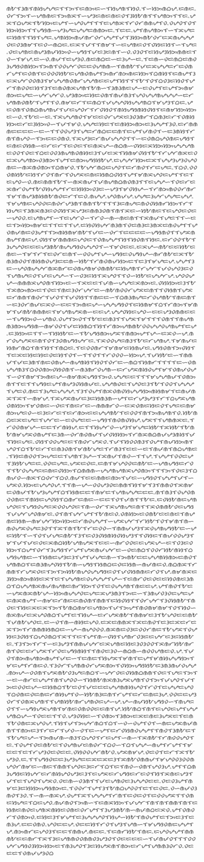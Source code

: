 ᜈᜀᜎᜂᜈᜎᜈᜐᜌᜌᜇᜎᜎᜅᜎᜇᜈᜅᜇᜑᜎᜐᜌᜈᜎᜐᜏۦᜎᜑᜐᜅᜈᜊᜌۦᜇᜈᜇۦᜏᜆᜎᜅᜎᜑᜌᜈᜈᜇᜎᜅᜈᜁᜎᜑᜌᜂᜇᜈᜇᜈᜇᜏᜎᜂᜐᜀᜈᜎᜎᜌᜈᜅᜎᜎᜇۦᜌᜁᜎᜊᜌᜁᜎᜀᜐᜅᜇᜌᜎᜑᜌᜏᜌᜎᜎᜎᜇᜌᜈᜁᜎᜆᜏᜆᜈᜈᜌᜎᜏۦᜏᜌᜏᜎᜏᜎᜐᜅᜐᜅᜎᜎᜌᜐᜈᜑᜌᜂᜌᜇᜌᜌᜇᜈᜈᜅᜇۦᜎᜇᜇۦᜌᜎᜈᜌᜈᜅᜎᜑᜎᜁᜌᜇᜇᜐᜈᜎᜎᜐᜎᜌᜇۦᜌᜈᜐᜅᜈᜉᜈᜆᜏᜆᜌᜌᜎᜉᜎᜂᜐᜅᜈᜀᜏᜆᜇᜁᜈᜌᜌᜌᜏᜇᜏᜂᜈᜋᜎᜇᜏᜑᜈᜊᜇۦᜇᜁᜎᜉᜎᜎᜈᜋᜎᜑᜇᜌᜈᜇᜏᜎᜏᜐᜇᜐᜎᜑᜎᜌᜇۦᜏᜇᜌᜈᜇᜈᜌᜂᜈᜉᜐᜅᜏᜑᜌᜐᜎᜉᜇᜂᜇᜈᜎᜑᜏۦᜏᜂᜏᜎᜇᜐᜌᜂᜐᜅᜈᜈᜇᜎᜏᜑᜎᜋᜌۦᜇᜑᜏۦᜈᜉᜎᜇᜌᜂᜏۦᜈᜇᜈᜊᜇᜑᜇᜂᜌᜑᜇۦᜎᜇᜈᜑᜏᜇᜈᜊᜇᜈᜏᜂᜌᜐᜏᜈᜐᜅᜎᜅᜈᜎᜏᜏᜌᜆᜏᜇᜇᜏᜌᜈᜈᜑᜎᜈᜈᜀᜎᜉᜇᜁᜌᜌᜇᜆᜇᜏᜈᜆᜌᜎᜇᜏᜈᜎᜇᜏᜏᜏᜐᜀᜇᜌᜈᜏᜈᜌᜎᜅᜈᜆᜈᜅᜈᜇᜐᜅᜎᜊᜈᜐᜎᜇᜈᜌᜎᜂᜇᜁᜌᜆᜏᜏᜈᜂᜎᜋᜌᜌᜈᜏᜈᜆᜌᜌᜈᜇᜇᜌᜎᜐᜎᜎᜎᜀᜎᜏᜎᜊᜏᜂᜇᜐᜏᜎᜌᜆᜎᜈᜏᜏᜇᜐᜎᜂᜎᜇᜈᜏᜈᜁᜌᜈᜎᜀᜈᜑᜎᜂᜈᜂᜈᜇᜌᜑᜇᜏᜌᜎᜇᜌᜎᜅᜈᜋᜈᜅᜇᜌᜇᜑᜌᜆᜌᜆᜏۦᜌᜂᜈᜅᜇᜐᜇᜏᜈᜎᜈᜉᜈᜂᜎᜌᜏᜌᜌᜈᜌᜌᜌᜑᜇᜆᜌᜈᜈᜏᜈᜀᜎᜌᜎᜎᜏۦᜈᜋᜇᜆᜎᜇᜈᜊᜎᜉᜌᜌᜏᜐᜌᜌᜈᜊᜎᜋᜌᜂᜎᜊᜇۦᜌᜇᜏᜈᜎᜏᜈᜊᜈᜌᜈᜉᜎᜉᜇᜌᜏᜆᜎᜆᜏᜐᜏᜎᜈᜐᜌᜐᜈᜐᜏᜐᜎᜇᜈᜋᜐᜅᜐᜅᜇᜑᜏۦᜎᜀᜇᜑᜇۦᜎᜁᜌᜌᜈᜏᜎᜋᜇᜇᜏᜆᜌᜁᜇᜂᜏᜂᜈᜆᜎᜊᜈᜂᜇᜆᜎᜏᜈᜐᜐᜅᜇᜆᜇᜂᜐᜅᜏᜑᜎᜉᜎᜋᜏۦᜌᜌᜇᜐᜇᜎᜇᜈᜐᜅᜈᜅᜇᜂᜌᜌᜎᜂᜏۦᜇᜆᜈᜈᜈᜇᜇᜇᜇᜑᜇᜑᜎᜎᜏᜏᜌᜂᜎᜌᜇᜆᜈᜊᜇᜇᜈᜎᜇᜌᜎᜉᜈᜏᜎᜑᜇᜂᜈᜐᜎᜆᜈᜎᜈᜌᜏᜑᜎᜅᜇᜇᜏᜈᜏۦᜎᜁᜌᜂᜇᜆᜈᜉᜌᜌᜏᜎᜎᜑᜇᜏᜈᜊᜌᜏᜈᜇᜌᜐᜎᜇᜈᜇᜏᜐᜈᜑᜇᜆᜇᜆᜎᜇᜏᜇᜎᜇᜈᜁᜌᜑᜈᜊᜈᜑᜏᜐᜇᜁᜐᜅᜐᜅᜌᜌᜌᜈᜇᜏᜏᜎᜏᜇᜎᜊᜇᜏᜏᜂᜈᜌᜈᜏᜈᜐᜇᜂᜎᜉᜇᜁᜎᜐᜈᜋᜏᜐᜎᜀᜎᜆᜌᜆᜈᜁᜇᜏᜇᜁᜌᜌᜈᜅᜏᜂᜈᜅᜎᜌᜎᜇᜈᜅᜌᜐᜐᜀᜌۦᜇᜌᜌᜆᜐᜅᜇᜁᜎᜌᜌᜂᜌᜂᜏᜌᜏᜈᜇᜑᜈᜁᜈᜏᜈᜅᜎᜊᜈᜋᜏۦᜎᜀᜌᜆᜈᜊᜇᜌᜏᜎᜇᜆᜈᜏᜎᜆᜇᜌᜇۦᜎᜊᜏۦᜏᜏᜏᜈᜐᜀᜇᜐᜎᜆᜏᜎᜈᜆᜎᜏᜌᜁᜇᜈᜇᜐᜈᜊᜏᜐᜎᜌᜎᜋᜈᜁᜌᜏᜇᜌᜎᜎᜇᜎᜇᜌᜏᜑᜏۦᜈᜇᜈᜈᜎᜀᜎᜑᜈᜁᜈᜉᜎᜉᜈᜌᜈᜊᜈᜏᜈᜂᜎᜎᜇᜌᜌᜑᜎᜏᜇᜆᜇᜁᜈᜆᜏᜌᜎᜀᜏᜐᜌᜌᜎᜆᜇᜐᜐᜅᜏᜂᜇᜑᜌᜂᜎᜋᜏᜐᜌᜑᜎᜆᜈᜅᜈᜏᜏᜆᜈᜆᜎᜋᜎᜈᜌᜂᜈᜐᜈᜀᜈᜏᜇᜆᜎᜇᜏۦᜈᜌᜌۦᜌᜏᜈᜉᜌۦᜌᜌᜇᜂᜌᜆᜌᜌᜇᜌᜌۦᜎᜋᜌᜈᜇᜌᜏᜏᜇᜈᜏᜆᜌᜂᜈᜎᜈᜈᜎᜀᜎᜎᜎᜂᜇᜈᜌᜇᜈᜏᜏᜐᜈᜆᜐᜅᜎᜆᜎᜐᜌᜇᜎᜂᜈᜁᜈᜂᜇᜏᜏᜐᜎᜁᜌᜂᜇᜈᜈᜂᜏᜈᜎᜈᜎᜁᜇᜑᜐᜀᜈᜇᜎᜇᜌᜏᜇᜏᜇᜑᜌᜏᜏۦᜇᜌᜈᜌᜎᜑᜎᜇᜌᜆᜏᜑᜎᜆᜏᜑᜈᜑᜈᜇᜈᜎᜎᜁᜈᜉᜎᜌᜇᜎᜎᜑᜇᜇᜎᜅᜐᜅᜈᜋᜇᜎᜎᜇᜎᜎᜌۦᜇᜐᜏᜐᜌᜆᜈᜂᜈᜎᜏᜇᜈᜂᜇᜂᜈᜁᜇᜈᜏᜌᜎᜎᜌᜏᜈᜉᜈᜇᜏᜂᜌᜎᜎᜅᜈᜐᜈᜋᜈᜀᜎᜉᜇᜑᜏᜆᜎᜇᜇᜇᜇᜑᜌᜐᜈᜏᜎᜎᜌᜁᜈᜈᜌᜎᜈᜇᜌۦᜏᜐᜎᜋᜈᜈᜈᜇᜌᜏᜇᜎᜏᜈᜌᜌᜎᜐᜎᜐᜏᜈᜎᜐᜇۦᜇᜆᜏᜏᜎᜀᜎᜂᜌᜌᜏᜇᜇᜇᜌᜂᜈᜀᜈᜌᜌᜐᜏᜌᜌᜏᜎᜑᜎᜋᜏᜇᜇۦᜇᜁᜌᜑᜈᜀᜇᜇᜐᜀᜇᜈᜇᜑᜎᜋᜎᜆᜎᜇᜏᜆᜇᜈᜎᜑᜏᜏᜌᜎᜌᜑᜌᜐᜇᜏᜌᜐᜌᜑᜈᜆᜈᜀᜇᜁᜎᜀᜈᜂᜈᜏᜏᜎᜈᜐᜈᜏᜌᜂᜇᜇᜈᜑᜐᜀᜎᜆᜈᜏᜈᜉᜐᜅᜇᜎᜇᜂᜎᜋᜌᜇᜌۦᜌᜌᜎᜂᜇᜑᜌᜏᜈᜌᜌᜆᜈᜁᜈᜆᜇᜏᜈᜌᜈᜋᜏᜈᜈᜀᜇᜐᜌᜈᜎᜆᜌᜆᜎᜉᜏᜌᜏᜂᜇᜏᜎᜌᜈᜌᜇᜏᜎᜉᜇᜌᜌᜑᜎᜑᜏᜂᜇᜐᜎᜁᜌᜏᜎᜎᜏᜑᜐᜀᜇᜌᜌᜆᜌۦᜌᜏᜏᜌᜌᜑᜈᜈᜈᜁᜌᜏᜈᜎᜐᜅᜇᜑᜎᜁᜇᜇᜎᜉᜈᜑᜌᜌᜇᜁᜈᜅᜇۦᜏᜐᜐᜅᜇᜂᜎᜀᜎᜁᜈᜅᜈᜅᜇᜎᜏᜇᜎᜈᜇᜂᜏᜆᜌᜆᜇᜑᜈᜀᜈᜏᜏᜆᜌᜁᜇᜈᜎᜎᜏᜐᜈᜎᜌᜁᜇᜆᜈᜈᜎᜈᜏᜆᜎᜉᜏᜎᜎᜉᜏᜐᜎᜎᜈᜇᜇᜑᜎᜊᜈᜂᜈᜌᜇᜆᜏᜌᜈᜀᜎᜈᜇᜈᜎᜑᜇᜂᜏᜆᜈᜉᜇᜁᜏᜑᜇᜇᜎᜅᜈᜇᜌᜑᜌᜌᜌᜐᜏᜎᜇᜐᜈᜋᜎᜊᜎᜆᜈᜅᜎᜋᜈᜋᜎᜉᜈᜀᜈᜈᜈᜇᜎᜋᜌᜈᜌᜁᜈᜑᜇᜇᜌۦᜌᜌᜏᜐᜇᜌᜏᜑᜇᜇᜌᜂᜏᜈᜈᜇᜇᜑᜎᜌᜐᜅᜏᜑᜌᜈᜏۦᜏᜌᜎᜅᜏᜎᜎᜀᜇᜇᜈᜂᜎᜎᜌᜁᜎᜋᜎᜎᜎᜏᜈᜎᜎᜈᜌᜈᜈᜂᜈᜅᜌᜐᜈᜑᜈᜋᜏᜏᜎᜉᜇᜐᜈᜊᜎᜐᜎᜆᜈᜅᜌᜈᜈᜀᜏᜏᜌᜌᜏᜌᜈᜌᜎᜇᜌۦᜇᜂᜐᜅᜇᜎᜎᜑᜎᜐᜐᜀᜇᜑᜎᜀᜌᜐᜈᜅᜌᜁᜎᜈᜈᜅᜌᜎᜌᜑᜇᜁᜏᜑᜌۦᜈᜆᜏᜌᜌᜁᜇᜈᜎᜏᜎᜂᜏᜈᜌᜐᜌᜆᜇۦᜎᜁᜏᜏᜌᜇᜈᜂᜎᜀᜇᜆᜌᜈᜌۦᜎᜋᜈᜉᜇᜐᜈᜆᜈᜊᜎᜈᜎᜐᜎᜎᜈᜊᜇۦᜎᜇᜏᜏᜈᜆᜎᜋᜈᜋᜇᜐᜈᜉᜇۦᜌᜐᜏᜈᜎᜅᜏᜐᜎᜎᜇᜁᜇᜐᜇᜐᜇᜏᜇᜐᜎᜏᜎᜑᜎᜎᜏᜎᜎᜆᜏᜏᜏᜑᜐᜅᜌۦᜎᜉᜐᜀᜇᜑᜎᜈᜈᜉᜎᜉᜇᜂᜈᜎᜈᜇᜏᜈᜌᜑᜈᜌᜈᜐᜎᜐᜏᜎᜏᜆᜇᜑᜈᜊᜎᜐᜈᜆᜎᜎᜎᜎᜇᜑᜏᜈᜌᜌᜈᜂᜎᜊᜏᜏᜈᜅᜏᜐᜏᜈᜎᜑᜈᜂᜈᜆᜏᜌᜈᜑᜇᜆᜌᜁᜈᜐᜏᜌᜎᜋᜎᜏᜈᜉᜏᜌᜎᜑᜏᜎᜈᜋᜎᜅᜈᜇᜌᜑᜈᜋᜈᜁᜌᜐᜎᜅᜏۦᜌᜌᜇᜇᜎᜎᜎᜋᜌᜌᜈᜉᜎᜏᜈᜅᜈᜎᜎᜇᜎᜎᜌᜐᜇᜌᜎᜈᜌᜂᜏᜐᜈᜉᜇۦᜌᜌᜈᜏᜇᜎᜌᜏᜇᜂᜎᜀᜎᜏᜏᜎᜌᜌᜌᜎᜌᜇᜏۦᜈᜇᜎᜂᜌᜇᜌᜌᜌۦᜎᜂᜎᜏᜌᜎᜈᜁᜏᜈᜏᜐᜌᜌᜐᜅᜈᜐᜈᜋᜎᜇᜈᜉᜈᜁᜎᜁᜎᜑᜈᜋᜌۦᜎᜁᜌᜁᜈᜉᜇᜂᜇᜐᜈᜂᜈᜑᜌᜎᜇᜆᜌᜂᜌᜂᜎᜆᜎᜊᜌᜁᜌᜈᜏᜈᜐᜅᜎᜋᜏᜈᜇᜑᜏᜇᜎᜈᜇᜆᜇᜑᜈᜈᜈᜆᜏᜑᜇᜁᜏᜈᜇᜐᜇᜏᜎᜌᜇᜇᜈᜋᜈᜅᜌᜇᜏᜑᜇᜂᜇᜆᜇᜎᜇᜆᜈᜅᜇᜇᜌᜌᜈᜀᜎᜇᜏᜏᜎᜈᜎᜅᜈᜌᜈᜎᜏۦᜐᜀᜈᜊᜇᜁᜇᜌᜇᜎᜌᜆᜇᜑᜇᜏᜌᜇᜇᜑᜌᜐᜎᜈᜏᜈᜏᜐᜌۦᜌᜁᜎᜎᜌᜈᜈᜁᜇۦᜎᜆᜏᜏᜈᜋᜌᜑᜇᜇᜎᜆᜈᜐᜌۦᜇᜎᜎᜐᜌᜆᜏᜑᜌᜂᜎᜋᜌᜇᜐᜀᜎᜁᜐᜀᜎᜀᜈᜀᜈᜋᜌᜁᜏᜈᜌᜎᜇᜂᜈᜑᜏᜆᜈᜏᜈᜉᜎᜉᜏᜐᜐᜅᜎᜆᜈᜁᜈᜊᜈᜉᜌᜂᜈᜐᜎᜉᜎᜐᜇᜌᜇۦᜏᜐᜎᜏᜏᜌᜇᜇᜎᜈᜏᜆᜌᜁᜏۦᜎᜉᜎᜐᜏᜏᜈᜂᜎᜏᜌᜎᜈᜉᜐᜅᜈᜎᜌᜏᜎᜊᜎᜀᜇᜆᜎᜇᜈᜂᜏᜈᜎᜋᜈᜀᜌᜇᜎᜆᜈᜂᜎᜇᜇᜑᜇᜎᜈᜉᜈᜎᜈᜊᜌᜈᜇۦᜎᜐᜇᜈᜏᜏᜎᜅᜌᜇᜇᜎᜌᜈᜎᜂᜌᜑᜎᜁᜈᜉᜎᜈᜏᜑᜎᜎᜌۦᜎᜌᜌᜎᜏᜏᜇᜌᜎᜂᜐᜀᜌᜇᜇۦᜏᜏᜇᜌᜇۦᜌᜁᜇᜏᜇۦᜇᜈᜎᜋᜌᜏᜏᜇᜈᜀᜇᜑᜌᜈᜌᜐᜇᜆᜏᜎᜎᜀᜏᜌᜌᜇᜇᜈᜇᜏᜐᜅᜎᜊᜈᜈᜈᜑᜌᜌᜈᜌᜈᜁᜌᜏᜈᜅᜎᜎᜎᜅᜎᜏᜇᜂᜎᜊᜈᜉᜏᜑᜈᜁᜎᜊᜏᜆᜎᜊᜏۦᜈᜉᜎᜇᜇᜈᜈᜇᜈᜅᜎᜉᜇᜑᜌᜐᜏᜎᜌᜌᜎᜉᜎᜑᜌᜁᜏۦᜐᜅᜇᜌᜌᜏᜌۦᜎᜎᜈᜑᜌᜑᜏᜏᜌᜂᜏᜇᜈᜈᜎᜐᜎᜋᜎᜂᜎᜈᜈᜏᜎᜁᜈᜋᜇᜏᜈᜉᜎᜀᜌᜂᜌᜌᜎᜊᜎᜐᜈᜇᜇᜎᜈᜋᜇᜎᜌᜈᜌᜌᜇᜇᜇۦᜈᜎᜈᜂᜎᜏᜌᜏᜈᜏᜏᜈᜇᜎᜈᜐᜇᜌᜏᜐᜎᜊᜈᜆᜇᜈᜇᜑᜇᜇᜎᜏᜎᜉᜈᜎᜎᜀᜇۦᜇᜏᜐᜀᜈᜇᜌᜈᜌᜏᜇᜎᜌᜐᜏᜌᜇᜁᜏᜏᜌᜏᜇᜎᜈᜑᜏᜆᜎᜁᜌᜈᜌᜇᜈᜎᜎᜁᜏᜈᜈᜀᜏᜇᜌᜐᜎᜉᜌᜆᜌᜏᜈᜋᜇۦᜏᜎᜈᜎᜌᜆᜌᜎᜎᜀᜈᜇᜏۦᜏᜈᜐᜅᜇᜏᜈᜀᜇᜇᜈᜇᜎᜈᜌᜈᜇᜐᜈᜑᜈᜋᜌᜆᜐᜅᜐᜅᜇᜆᜈᜏᜌᜌᜎᜑᜌᜁᜌᜆᜎᜆᜐᜀᜎᜏᜎᜋᜈᜎᜈᜑᜈᜏᜌᜁᜏᜌᜇᜂᜏᜎᜎᜁᜎᜈᜎᜀᜎᜆᜇᜏᜏᜑᜎᜈᜈᜉᜌᜂᜎᜁᜏᜌᜈᜌᜐᜀᜇᜑᜌᜇᜐᜀᜎᜑᜎᜏᜎᜉᜌᜇᜈᜀᜎᜂᜎᜇᜏᜂᜏᜐᜈᜐᜏᜐᜌᜂᜎᜎᜏᜐᜇᜎᜈᜉᜏᜏᜌᜂᜎᜋᜎᜉᜎᜉᜇᜏᜇᜁᜈᜊᜐᜀᜌᜈᜌᜁᜎᜇᜇᜑᜈᜆᜏᜏᜇᜇᜌᜁᜌᜑᜇᜎᜏᜂᜇᜏᜐᜅᜎᜊᜌᜎᜏᜆᜎᜂᜌᜐᜎᜆᜌᜎᜌᜁᜈᜉᜌᜆᜇᜑᜏᜇᜈᜊᜎᜏᜏᜆᜐᜀᜈᜐᜎᜊᜌᜐᜌᜈᜇᜑᜎᜐᜈᜇᜌᜂᜇᜂᜎᜌᜎᜉᜌᜇᜈᜑᜎᜅᜈᜀᜇᜇᜌᜌᜈᜐᜈᜅᜇᜈᜏᜎᜌᜈᜈᜊᜎᜇᜈᜂᜈᜌᜏᜐᜎᜀᜈᜑᜌᜐᜎᜐᜈᜊᜇᜏᜇᜐᜈᜑᜈᜉᜈᜇᜏۦᜈᜊᜈᜁᜎᜆᜈᜈᜎᜆᜌᜁᜏᜇᜎᜅᜎᜅᜐᜀᜈᜌᜏᜌᜌᜐᜇᜏᜎᜉᜏᜐᜈᜈᜇᜆᜏᜎᜌۦᜈᜋᜈᜁᜇᜂᜐᜅᜈᜅᜈᜐᜇᜁᜎᜇᜎᜌᜌᜈᜇᜏᜌᜌᜌᜎᜌᜑᜎᜇᜈᜆᜏᜇᜏᜇᜇᜐᜏᜈᜇᜂᜈᜊᜎᜊᜌᜌᜈᜁᜈᜉᜈᜌᜈᜇᜈᜆᜐᜅᜎᜏᜎᜇᜏᜌᜌᜈᜎᜈᜇᜇᜌۦᜌᜎᜈᜏᜎᜀᜇᜑᜌᜁᜈᜁᜈᜀᜌᜑᜐᜅᜈᜌᜌᜏᜇᜌᜇᜁᜌᜂᜈᜂᜎᜅᜇᜑᜎᜂᜈᜉᜏᜂᜏᜇᜌᜇᜌᜇᜈᜁᜈᜌᜎᜑᜈᜋᜇᜆᜈᜇᜇᜈᜏᜈᜎᜈᜈᜎᜇᜐᜏᜐᜎᜎᜏᜆᜌᜆᜎᜂᜏᜐᜈᜀᜎᜈᜏᜇᜎᜐᜇᜁᜇᜁᜎᜅᜎᜀᜈᜊᜈᜋᜇᜌᜈᜅᜎᜉᜎᜅᜌᜎᜈᜏᜈᜋᜈᜋᜎᜏᜎᜐᜏᜑᜈᜁᜈᜉᜇᜁᜌᜏᜈᜊᜎᜌᜎᜇᜎᜐᜌᜑᜇᜆᜌᜁᜈᜀᜎᜈᜈᜋᜇᜂᜎᜀᜌᜏᜇᜇᜈᜀᜎᜉᜈᜀᜌᜏᜇۦᜇᜑᜏᜎᜈᜑᜈᜐᜇᜌᜏۦᜇᜁᜇᜈᜈᜁᜎᜁᜇᜈᜏᜎᜇᜂᜇᜁᜇᜆᜇᜁᜎᜅᜎᜆᜈᜈᜈᜐᜈᜊᜇᜑᜌᜑᜈᜌᜏᜏᜏۦᜈᜁᜈᜇᜏᜂᜇᜏᜏᜆᜈᜇᜎᜀᜌᜁᜎᜏᜌᜐᜇᜂᜏᜐᜎᜊᜌᜏᜈᜊᜎᜁᜎᜎᜇᜎᜌᜎᜈᜑᜏᜐᜎᜌᜈᜆᜏᜂᜇᜇᜌᜆᜇᜂᜇᜐᜈᜀᜇۦᜎᜂᜎᜅᜎᜆᜎᜑᜇᜂᜌᜂᜎᜈᜈᜉᜌᜆᜇᜁᜌᜈᜇᜐᜇᜂᜏᜂᜏᜏᜎᜁᜈᜆᜐᜀᜈᜆᜈᜎᜏᜇᜇᜆᜌᜁᜎᜆᜏᜇᜌᜐᜈᜐᜎᜎᜈᜏᜇᜂᜏᜑᜈᜊᜈᜑᜈᜏᜏᜌᜈᜇᜏۦᜌۦᜎᜉᜏᜎᜈᜅᜈᜌᜈᜅᜈᜌᜎᜉᜇᜑᜎᜇᜈᜇᜎᜐᜌᜁᜎᜋᜈᜎᜇᜌᜎᜋᜈᜐᜌᜌᜐᜅᜎᜋᜇᜌᜎᜆᜈᜇᜏۦᜎᜂᜏᜆᜎᜌᜈᜈᜏᜆᜌᜁᜈᜅᜎᜏᜐᜅᜌᜐᜐᜀᜇᜂᜈᜂᜈᜉᜏᜌᜌۦᜈᜅᜌᜑᜏᜏᜈᜎᜌᜁᜈᜀᜏᜂᜌᜇᜈᜊᜎᜑᜌᜆᜏᜇᜏᜐᜈᜊᜈᜈᜎᜏᜇᜎᜌᜇᜎᜅᜎᜑᜇᜑᜈᜆᜇᜌᜌᜎᜈᜎᜌᜏᜏᜑᜎᜐᜈᜀᜈᜁᜈᜂᜌᜁᜌᜈᜎᜏᜎᜅᜎᜉᜌᜏᜎᜉᜎᜅᜇᜏᜏᜇᜌᜑᜇᜐᜈᜊᜎᜀᜇᜏᜎᜉᜇᜇᜇᜌᜌᜈᜈᜐᜌᜏᜎᜆᜏᜎᜇᜌᜌᜇᜌᜏᜎᜊᜏᜈᜇᜏᜇᜈᜇᜆᜈᜐᜌᜎᜏᜑᜐᜀᜈᜂᜇᜈᜎᜆᜌᜎᜇᜆᜇᜈᜇᜂᜌۦᜏᜏᜇᜇᜌᜂᜏᜆᜎᜏᜈᜁᜌᜈᜎᜎᜌᜈᜐᜀᜈᜆᜌᜈᜏᜇᜌᜑᜌۦᜌᜑᜈᜉᜐᜀᜌᜐᜏᜑᜎᜈᜌᜇᜏᜎᜎᜑᜌᜐᜌᜁᜌᜈᜎᜋᜈᜇᜏᜈᜏᜏᜇᜇᜈᜎᜌۦᜐᜀᜈᜊᜎᜈᜎᜇᜌᜏᜇᜌᜎᜌᜌᜌᜈᜊᜌᜑᜎᜏᜇᜇᜎᜎᜏۦᜌᜂᜏᜐᜇᜑᜎᜏᜈᜅᜎᜂᜈᜅᜇᜁᜇᜈᜇᜂᜌᜁᜇᜎᜇᜈᜎᜀᜏᜈᜇᜁᜌᜏᜌۦᜎᜐᜎᜉᜎᜅᜌᜆᜈᜊᜎᜊᜎᜑᜏᜑᜏᜌᜎᜏᜎᜑᜈᜇᜌᜁᜈᜉᜈᜈᜎᜎᜈᜅᜇᜂᜎᜆᜇᜆᜎᜉᜏᜑᜏᜎᜇᜑᜌᜎᜇᜆᜏᜐᜈᜏᜌᜌᜎᜎᜈᜏᜎᜂᜈᜀᜇᜎᜎᜀᜌᜇᜌᜑᜎᜅᜈᜉᜈᜑᜈᜂᜎᜊᜌᜏᜎᜆᜇᜌᜎᜑᜈᜑᜎᜁᜈᜀᜎᜆᜈᜏᜏᜌᜏᜎᜇۦᜎᜏᜌᜎᜏᜇᜈᜀᜇᜎᜏᜌᜈᜉᜇᜈᜏᜆᜎᜊᜏᜑᜎᜊᜎᜌᜌᜑᜈᜌᜎᜆᜌᜎᜎᜋᜇᜇᜎᜇᜎᜆᜌᜂᜏᜇᜏᜇᜇۦᜏᜐᜏᜏᜌᜆᜈᜀᜏۦᜌᜁᜈᜋᜌۦᜏᜇᜏᜎᜇᜆᜎᜁᜎᜀᜌᜂᜏۦᜇۦᜎᜎᜌᜐᜏᜇᜇᜂᜌᜂᜌᜇᜇᜁᜇᜁᜇᜂᜎᜁᜈᜀᜏᜈᜈᜉᜎᜋᜌᜏᜏᜂᜏᜏᜈᜌᜏᜆᜈᜋᜇᜑᜈᜇᜎᜈᜈᜎᜌᜏᜇᜂᜇᜆᜎᜊᜎᜇᜎᜈᜏᜑᜏᜈᜎᜌᜏᜂᜌۦᜌᜎᜎᜊᜈᜂᜌᜐᜇᜐᜌᜆᜇᜆᜈᜐᜌᜏᜌᜂᜇᜂᜎᜇᜌᜁᜇᜆᜌᜐᜇᜆᜇᜏᜎᜐᜎᜁᜈᜇᜌᜂᜎᜉᜎᜇᜎᜌᜏᜎᜌᜁᜏۦᜏᜇᜈᜑᜏᜂᜈᜎᜎᜉᜇᜌᜈᜏᜇᜂᜌᜌᜏᜇᜇۦᜏᜇᜏᜂᜌᜎᜈᜋᜇᜂᜇᜐᜐᜅᜌᜐᜈᜅᜇۦᜎᜏᜏᜆᜎᜌᜎᜂᜎᜀᜈᜊᜌᜏᜏᜎᜇᜎᜇᜏᜇۦᜏᜑᜈᜉᜏᜂᜈᜏᜎᜂᜏۦᜎᜑᜈᜑᜈᜁᜌۦᜏᜌᜎᜁᜎᜌᜌᜌᜎᜆᜈᜎᜇᜏᜇᜏᜎᜇᜏᜏᜌᜁᜎᜎᜏᜈᜇᜐᜌᜇᜎᜊᜇᜌᜏۦᜈᜉᜈᜏᜎᜅᜈᜑᜎᜇᜈᜁᜐᜅᜎᜉᜌᜆᜎᜈᜎᜈᜎᜈᜈᜎᜈᜎᜇᜐᜈᜇᜈᜏᜇᜌᜈᜁᜈᜐᜇᜏᜈᜇᜏᜆᜌᜎᜎᜂᜌᜂᜈᜀᜈᜑᜈᜉᜈᜊᜇᜁᜏۦᜌᜎᜏᜈᜏᜆᜎᜏᜈᜅᜏۦᜇᜐᜇᜂᜎᜋᜌᜎᜇᜂᜌᜌᜌᜏᜎᜐᜌᜑᜐᜀᜎᜈᜏᜌᜎᜇᜎᜅᜇᜂᜎᜇᜈᜂᜌۦᜇᜇᜏᜈᜏۦᜌᜏᜇᜇᜌۦᜏᜇᜇᜐᜎᜆᜏᜎᜌᜂᜎᜌᜈᜑᜎᜋᜌᜐᜏᜈᜇᜌᜌᜎᜌۦᜈᜅᜈᜆᜇᜌᜏᜂᜎᜇᜇᜎᜈᜈᜌۦᜈᜇᜇۦᜎᜇᜈᜆᜐᜀᜎᜈᜇۦᜇᜌᜏᜌᜌᜎᜈᜈᜈᜀᜇᜇᜈᜆᜎᜁᜎᜂᜇᜌᜈᜈᜏᜏᜈᜈᜏᜂᜌᜂᜏᜎᜏᜇᜇᜇᜇᜑᜎᜉᜈᜉᜏᜎᜎᜎᜏᜏᜌᜆᜌᜐᜏᜂᜐᜅᜐᜅᜇᜎᜈᜂᜌᜏᜎᜂᜇᜐᜌᜁᜈᜎᜈᜅᜇᜆᜌᜎᜌᜈᜈᜂᜏᜆᜏۦᜏᜇᜇᜇᜎᜏᜈᜉᜌᜂᜏᜊ
